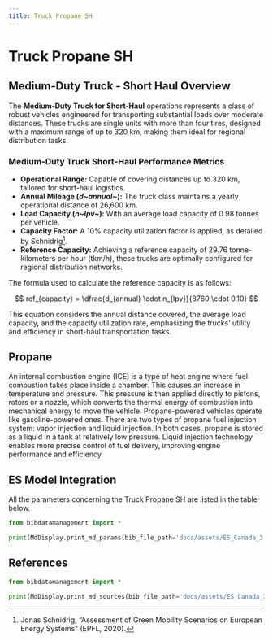 ```yaml
---
title: Truck Propane SH
---
```


# Truck Propane SH

## Medium-Duty Truck - Short Haul Overview

The **Medium-Duty Truck for Short-Haul** operations represents a class
of robust vehicles engineered for transporting substantial loads over
moderate distances. These trucks are single units with more than four
tires, designed with a maximum range of up to 320 km, making them ideal
for regional distribution tasks.

### Medium-Duty Truck Short-Haul Performance Metrics

- **Operational Range:** Capable of covering distances up to 320 km,
  tailored for short-haul logistics.
- **Annual Mileage (*d~annual~*):** The truck
  class maintains a yearly operational distance of 26,600 km.
- **Load Capacity (*n~lpv~*):** With an average load
  capacity of 0.98 tonnes per vehicle.
- **Capacity Factor:** A 10% capacity utilization factor is applied,
  as detailed by Schnidrig[^1].
- **Reference Capacity:** Achieving a reference capacity of 29.76
  tonne-kilometers per hour (tkm/h), these trucks are optimally
  configured for regional distribution networks.

The formula used to calculate the reference capacity is as follows:

$$
ref_{capacity} = \dfrac{d_{annual} \cdot n_{lpv}}{8760 \cdot 0.10}
$$

This equation considers the annual distance covered, the average load
capacity, and the capacity utilization rate, emphasizing the trucks’
utility and efficiency in short-haul transportation tasks.

[^1]:  Jonas Schnidrig, “Assessment of Green Mobility Scenarios on European Energy Systems” (EPFL, 2020).

## Propane

An internal combustion engine (ICE) is a type of heat engine where fuel
combustion takes place inside a chamber. This causes an increase in
temperature and pressure. This pressure is then applied directly to
pistons, rotors or a nozzle, which converts the thermal energy of
combustion into mechanical energy to move the vehicle. Propane-powered
vehicles operate like gasoline-powered ones. There are two types of
propane fuel injection system: vapor injection and liquid injection. In
both cases, propane is stored as a liquid in a tank at relatively low
pressure. Liquid injection technology enables more precise control of
fuel delivery, improving engine performance and efficiency.

## ES Model Integration

All the parameters concerning the Truck Propane SH are listed in the
table below.

```python exec="on"
from bibdatamanagement import *

print(MdDisplay.print_md_params(bib_file_path='docs/assets/ES_Canada_3.bib',filter_entry='TRUCK_SH_PROPANE'))
```

## References

```python exec="on"
from bibdatamanagement import *

print(MdDisplay.print_md_sources(bib_file_path='docs/assets/ES_Canada_3.bib',filter_entry='TRUCK_SH_PROPANE'))
```
